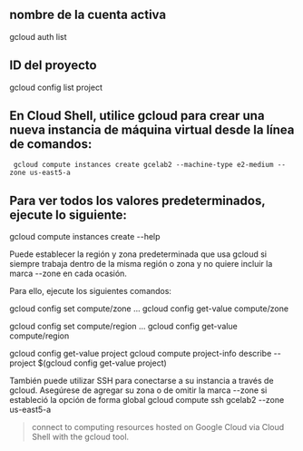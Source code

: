 ## nombre de la cuenta activa 
gcloud auth list

## ID del proyecto
gcloud config list project
	

## En Cloud Shell, utilice gcloud para crear una nueva instancia de máquina virtual desde la línea de comandos:
     gcloud compute instances create gcelab2 --machine-type e2-medium --zone us-east5-a

    
## Para ver todos los valores predeterminados, ejecute lo siguiente:
 gcloud compute instances create --help
 
 
Puede establecer la región y zona predeterminada que usa gcloud si siempre trabaja dentro de la misma región o zona y no quiere incluir la marca --zone en cada ocasión.

Para ello, ejecute los siguientes comandos:

gcloud config set compute/zone ...
gcloud config get-value compute/zone

gcloud config set compute/region ...
gcloud config get-value compute/region


gcloud config get-value project
gcloud compute project-info describe --project $(gcloud config get-value project)


También puede utilizar SSH para conectarse a su instancia a través de gcloud. Asegúrese de agregar su zona o de omitir la marca --zone si estableció la opción de forma global
     gcloud compute ssh gcelab2 --zone us-east5-a 

     
     

> connect to computing resources hosted on Google Cloud via Cloud Shell with the gcloud tool.








